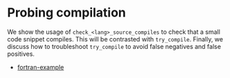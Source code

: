 # Probing compilation

We show the usage of `check_<lang>_source_compiles` to check that a small code
snippet compiles. This will be contrasted with `try_compile`. Finally, we
discuss how to troubleshoot `try_compile` to avoid false negatives and false positives.


- [fortran-example](fortran-example/)
